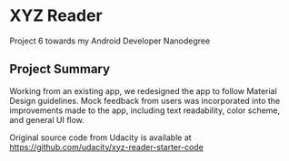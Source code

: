 # XYZ Reader
Project 6 towards my Android Developer Nanodegree

## Project Summary
Working from an existing app, we redesigned the app to follow Material Design guidelines. Mock feedback from users was incorporated into the improvements made to the app, including text readability, color scheme, and general UI flow.

Original source code from Udacity is available at https://github.com/udacity/xyz-reader-starter-code
